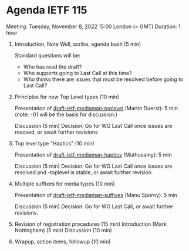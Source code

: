 # Agenda IETF 115

Meeting: Tuesday, November 8, 2022 15:00 London (= GMT)
Duration: 1 hour

1. Introduction, Note Well, scribe, agenda bash (5 min)

    Standard questions will be:
    * Who has read the draft?
    * Who supports going to Last Call at this time?
    * Who thinks there are issues that must be resolved before going to Last Call?

3. Principles for new Top Level types (10 min)
    
    Presentation of [draft-ietf-mediaman-toplevel](https://datatracker.ietf.org/doc/draft-ietf-mediaman-toplevel/) (Martin Duerst): 5 min (note: -01 will be the basis for discussion.)
    
    Discussion (5 min)
    Decision: Go for WG Last Call once issues are resoved, or await further revisions
    
4. Top level type "Haptics" (10 min)

    Presentation of [draft-ietf-mediaman-haptics](https://datatracker.ietf.org/doc/draft-ietf-mediaman-haptics/) (Muthusamy): 5 min
    
    Discussion (5 min)
    Decision: Go for WG Last Call once issues are resolved and -toplevel is stable, or await further revision
    
6. Multiple suffixes for media types (10 min)

    Presentation of [draft-ietf-mediaman-suffixes](https://datatracker.ietf.org/doc/draft-ietf-mediaman-suffixes/) (Manu Sporny): 5 min
  
    Discussion (5 min)
    Decision: Go for WG Last Call, or await further revisions.
    
6. Revision of registration procedures (15 min)
    Introduction (Mark Nottingham) (5 min)
    Discussion (10 min)
    
6. Wrapup, action items, followup (10 min)
